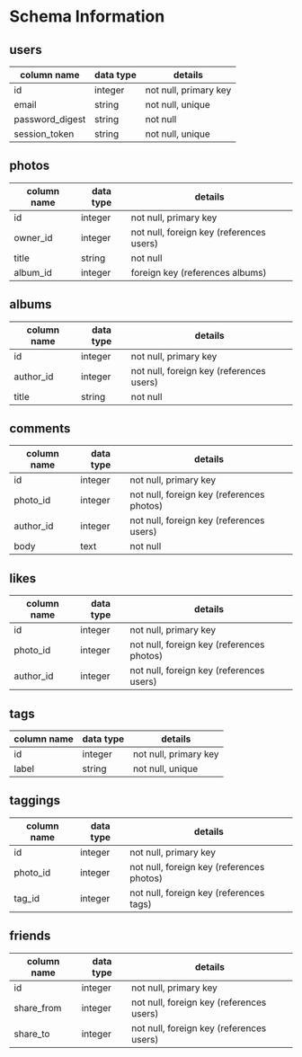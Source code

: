 # Schema Information

## users
column name     | data type | details
----------------|-----------|-----------------------
id              | integer   | not null, primary key
email           | string    | not null, unique
password_digest | string    | not null
session_token   | string    | not null, unique

## photos
column name | data type | details
------------|-----------|-----------------------
id          | integer   | not null, primary key
owner_id    | integer   | not null, foreign key (references users)
title       | string    | not null
album_id    | integer   | foreign key (references albums)

## albums
column name | data type | details
------------|-----------|-----------------------
id          | integer   | not null, primary key
author_id   | integer   | not null, foreign key (references users)
title       | string    | not null

## comments
column name | data type | details
------------|-----------|-----------------------
id          | integer   | not null, primary key
photo_id    | integer   | not null, foreign key (references photos)
author_id   | integer   | not null, foreign key (references users)
body        | text      | not null

## likes
column name | data type | details
------------|-----------|-----------------------
id          | integer   | not null, primary key
photo_id    | integer   | not null, foreign key (references photos)
author_id   | integer   | not null, foreign key (references users)

## tags
column name | data type | details
------------|-----------|-----------------------
id          | integer   | not null, primary key
label       | string    | not null, unique

## taggings
column name | data type | details
------------|-----------|-----------------------
id          | integer   | not null, primary key
photo_id    | integer   | not null, foreign key (references photos)
tag_id      | integer   | not null, foreign key (references tags)

## friends
column name | data type | details
------------|-----------|-----------------------
id          | integer   | not null, primary key
share_from  | integer   | not null, foreign key (references users)
share_to    | integer   | not null, foreign key (references users)
